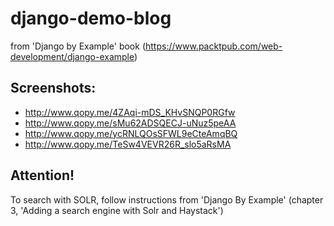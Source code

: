 # django-demo-blog
from 'Django by Example' book (https://www.packtpub.com/web-development/django-example)

## Screenshots:
 * http://www.qopy.me/4ZAqi-mDS_KHvSNQP0RGfw
 * http://www.qopy.me/sMu62ADSQECJ-uNuz5peAA
 * http://www.qopy.me/ycRNLQOsSFWL9eCteAmqBQ
 * http://www.qopy.me/TeSw4VEVR26R_slo5aRsMA


## Attention!
To search with SOLR, follow instructions from 'Django By Example' (chapter 3, 'Adding a search engine with Solr and Haystack')